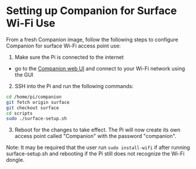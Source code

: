 # Setting up Companion for Surface Wi-Fi Use

From a fresh Companion image, follow the following steps to configure Companion for surface Wi-Fi access point use:

1. Make sure the Pi is connected to the internet
  - go to the [Companion web UI](http://192.168.2.2:2770) and connect to your Wi-Fi network using the GUI
2. SSH into the Pi and run the following commands:
```bash
cd /home/pi/companion
git fetch origin surface
git checkout surface
cd scripts
sudo ./surface-setup.sh
```
3. Reboot for the changes to take effect.  The Pi will now create its own access point called "Companion" with the password "companion".

Note: It may be required that the user run `sudo install-wifi` if after running surface-setup.sh and rebooting if the Pi still does not recognize the Wi-Fi dongle.
